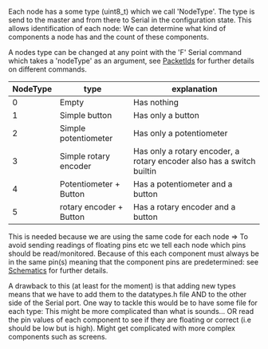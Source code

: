 Each node has a some type (uint8_t) which we call 'NodeType'. The type is send to the master
and from there to Serial in the configuration state. This allows identification of each node: We can determine what kind of components a node has and the count of these components.

A nodes type can be changed at any point with the 'F' Serial command which takes a 'nodeType' as an argument, see [PacketIds](../PacketIds) for further details on different commands. 

| NodeType      | type                 | explanation             |
| ------------- | -------------        | -------------           |
| 0             | Empty                | Has nothing             |
| 1             | Simple button        | Has only a button       |
| 2             | Simple potentiometer | Has only a potentiometer|
| 3             | Simple rotary encoder| Has only a rotary encoder, a rotary encoder also has a switch builtin |
| 4             | Potentiometer + Button | Has a potentiometer and a button |
| 5             | rotary encoder + Button | Has a rotary encoder and a button |



This is needed because we are using the same code for each node => To avoid sending readings of floating pins etc we tell each node
which pins should be read/monitored. 
Because of this each component must always be in the same pin(s) meaning that the component pins are predetermined: see [Schematics](../Schematics) for further details. 

A drawback to this (at least for the moment) is that adding new types means that we have to add them to the datatypes.h file AND to the other side of the Serial port.
One way to tackle this would be to have some file for each type: This might be more complicated than what is sounds...
OR read the pin values of each component to see if they are floating or correct (i.e should be low but is high). Might get complicated with more complex components such as screens.